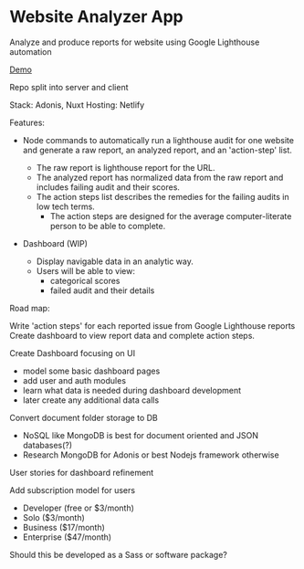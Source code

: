 # Website Analyzer App

Analyze and produce reports for website using Google Lighthouse automation

[Demo](https://thirsty-lumiere-cb2cbe.netlify.app/)

Repo split into server and client

Stack: Adonis, Nuxt
Hosting: Netlify

Features:

- Node commands to automatically run a lighthouse audit for one website and generate a raw report, an analyzed report, and an 'action-step' list.

  - The raw report is lighthouse report for the URL.
  - The analyzed report has normalized data from the raw report and includes failing audit and their scores.
  - The action steps list describes the remedies for the failing audits in low tech terms.
    - The action steps are designed for the average computer-literate person to be able to complete.

- Dashboard (WIP)
  - Display navigable data in an analytic way.
  - Users will be able to view:
    - categorical scores
    - failed audit and their details

Road map:

Write 'action steps' for each reported issue from Google Lighthouse reports
Create dashboard to view report data and complete action steps.

Create Dashboard focusing on UI

- model some basic dashboard pages
- add user and auth modules
- learn what data is needed during dashboard development
- later create any additional data calls

Convert document folder storage to DB

- NoSQL like MongoDB is best for document oriented and JSON databases(?)
- Research MongoDB for Adonis or best Nodejs framework otherwise

User stories for dashboard refinement

Add subscription model for users

- Developer (free or \$3/month)
- Solo (\$3/month)
- Business (\$17/month)
- Enterprise (\$47/month)

Should this be developed as a Sass or software package?
